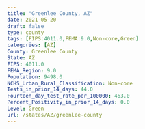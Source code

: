 ```yaml
---
title: "Greenlee County, AZ"
date: 2021-05-20
draft: false
type: county
tags: [FIPS:4011.0,FEMA:9.0,Non-core,Green]
categories: [AZ]
County: Greenlee County
State: AZ
FIPS: 4011.0
FEMA_Region: 9.0
Population: 9498.0
NCHS_Urban_Rural_Classification: Non-core
Tests_in_prior_14_days: 44.0
Fourteen_day_test_rate_per_100000: 463.0
Percent_Positivity_in_prior_14_days: 0.0
Level: Green
url: /states/AZ/greenlee-county
---
```



